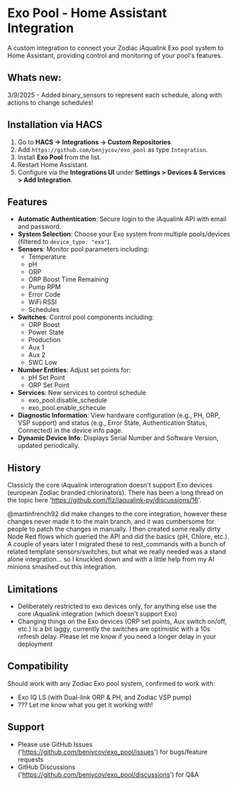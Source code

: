 # Exo Pool - Home Assistant Integration

A custom integration to connect your Zodiac iAqualink Exo pool system to Home Assistant, providing control and monitoring of your pool's features.

## Whats new:
3/9/2025 - Added binary_sensors to represent each schedule, along with actions to change schedules!

## Installation via HACS

1. Go to **HACS → Integrations → Custom Repositories**.
2. Add `https://github.com/benjycov/exo_pool` as type `Integration`.
3. Install **Exo Pool** from the list.
4. Restart Home Assistant.
5. Configure via the **Integrations UI** under **Settings > Devices & Services > Add Integration**.

## Features

- **Automatic Authentication**: Secure login to the iAqualink API with email and password.
- **System Selection**: Choose your Exo system from multiple pools/devices (filtered to `device_type: "exo"`).
- **Sensors**: Monitor pool parameters including:
  - Temperature
  - pH
  - ORP
  - ORP Boost Time Remaining
  - Pump RPM
  - Error Code
  - WiFi RSSI
  - Schedules
- **Switches**: Control pool components including:
  - ORP Boost
  - Power State
  - Production
  - Aux 1
  - Aux 2
  - SWC Low
- **Number Entities**: Adjust set points for:
  - pH Set Point
  - ORP Set Point
- **Services**: New services to control schedule
  - exo_pool.disable_schedule
  - exo_pool.enable_schecule
- **Diagnostic Information**: View hardware configuration (e.g., PH, ORP, VSP support) and status (e.g., Error State, Authentication Status, Connected) in the device info page.
- **Dynamic Device Info**: Displays Serial Number and Software Version, updated periodically.

## History

Classicly the core iAqualink interogration doesn't support Exo devices (european Zodiac branded chlorinators). There has been a long thread on the topic here 'https://github.com/flz/iaqualink-py/discussions/16'.

@martinfrench92 did make changes to the core integration, however these changes never made it to the main branch, and it was cumbersome for people to patch the changes in manually.
I then created some really dirty Node Red flows which queried the API and did the basics (pH, Chlore, etc.). A couple of years later I migrated these to rest_commands with a bunch of related template sensors/switches, but what we really needed was a stand alone integration... so I knuckled down and with a little help from my AI minions smashed out this integration.

## Limitations

- Deliberately restricted to exo devices only, for anything else use the core iAqualink integration (which doesn't support Exo)
- Changing things on the Exo devices (ORP set points, Aux switch on/off, etc.) is a bit laggy, currently the switches are optimistic with a 10s refresh delay. Please let me know if you need a longer delay in your deployment

## Compatibility

Should work with any Zodiac Exo pool system, confirmed to work with:

- Exo IQ LS (with Dual-link ORP & PH, and Zodiac VSP pump)
- ??? Let me know what you get it working with!

## Support

- Please use GitHub Issues ('https://github.com/benjycov/exo_pool/issues') for bugs/feature requests
- GitHub Discussions ('https://github.com/benjycov/exo_pool/discussions') for Q&A


